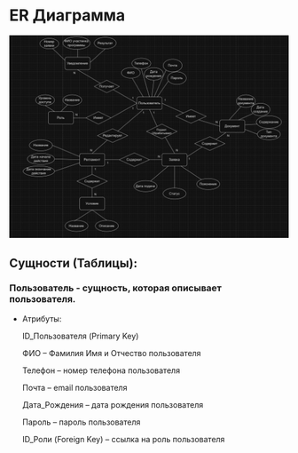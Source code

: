 # ER Диаграмма
![](https://github.com/Chudesnik222/PIS_Project/blob/main/ER_Diagram.png)



## Сущности (Таблицы):

### Пользователь -  сущность, которая описывает пользователя.

* Атрибуты:
  
  ID_Пользователя (Primary Key)

  ФИО – Фамилия Имя и Отчество пользователя

  Телефон – номер телефона пользователя

  Почта – email пользователя

  Дата_Рождения – дата рождения пользователя

  Пароль – пароль пользователя

  ID_Роли (Foreign Key) – ссылка на роль пользователя

